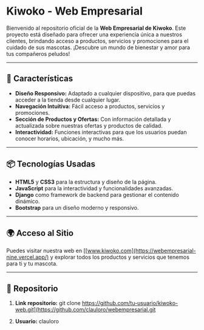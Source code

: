 # Kiwoko - Web Empresarial

Bienvenido al repositorio oficial de la **Web Empresarial de Kiwoko**. Este proyecto está diseñado para ofrecer una experiencia única a nuestros clientes, brindando acceso a productos, servicios y promociones para el cuidado de sus mascotas. ¡Descubre un mundo de bienestar y amor para tus compañeros peludos!

---

## 🚀 Características

- **Diseño Responsivo:** Adaptado a cualquier dispositivo, para que puedas acceder a la tienda desde cualquier lugar.
- **Navegación Intuitiva:** Fácil acceso a productos, servicios y promociones.
- **Sección de Productos y Ofertas:** Con información detallada y actualizada sobre nuestras ofertas y productos de calidad.
- **Interactividad:** Funciones interactivas para que los usuarios puedan conocer horarios, ubicación, y mucho más.

---

## 📦 Tecnologías Usadas

- **HTML5** y **CSS3** para la estructura y diseño de la página.
- **JavaScript** para la interactividad y funcionalidades avanzadas.
- **Django** como framework de backend para gestionar el contenido dinámico.
- **Bootstrap** para un diseño moderno y responsivo.

---

## 🌍 Acceso al Sitio

Puedes visitar nuestra web en [[www.kiwoko.com](https://webempresarial-nine.vercel.app/) y explorar todos los productos y servicios que tenemos para ti y tu mascota.

---

## 📝 Repositorio

1. **Link repositorio:** git clone https://github.com/tu-usuario/kiwoko-web.git](https://github.com/clauloro/webempresarial.git
   
2. **Usuario:** clauloro
